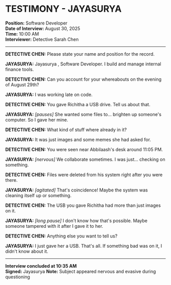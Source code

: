 # TESTIMONY - JAYASURYA 
**Position:** Software Developer  
**Date of Interview:** August 30, 2025  
**Time:** 10:00 AM  
**Interviewer:** Detective Sarah Chen  

---

**DETECTIVE CHEN:** Please state your name and position for the record.

**JAYASURYA:** Jayasurya , Software Developer. I build and manage internal finance tools.

**DETECTIVE CHEN:** Can you account for your whereabouts on the evening of August 29th?

**JAYASURYA:** I was working late on code. 

**DETECTIVE CHEN:** You gave Richitha a USB drive. Tell us about that.

**JAYASURYA:** *[pauses]* She wanted some files to... brighten up someone's computer. So I gave her mine.

**DETECTIVE CHEN:** What kind of stuff where already in it?

**JAYASURYA:** It was just images and some memes she had asked for.

**DETECTIVE CHEN:** You were seen near Abbilaash's desk around 11:05 PM.

**JAYASURYA:** *[nervous]* We collaborate sometimes. I was just... checking on something.

**DETECTIVE CHEN:** Files were deleted from his system right after you were there.

**JAYASURYA:** *[agitated]* That's coincidence! Maybe the system was cleaning itself up or something.

**DETECTIVE CHEN:** The USB you gave Richitha had more than just images on it.

**JAYASURYA:** *[long pause]* I don't know how that's possible. Maybe someone tampered with it after I gave it to her.

**DETECTIVE CHEN:** Anything else you want to tell us?

**JAYASURYA:** I just gave her a USB. That's all. If something bad was on it, I didn't know about it.

---

**Interview concluded at 10:35 AM**  
**Signed:** Jayasurya 
**Note:** Subject appeared nervous and evasive during questioning
